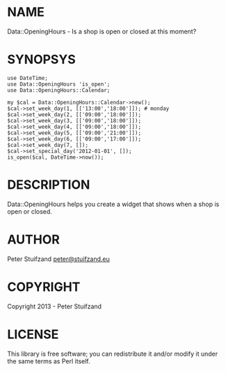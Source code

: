 # NAME

Data::OpeningHours - Is a shop is open or closed at this moment?

# SYNOPSYS

    use DateTime;
    use Data::OpeningHours 'is_open';
    use Data::OpeningHours::Calendar;

    my $cal = Data::OpeningHours::Calendar->new();
    $cal->set_week_day(1, [['13:00','18:00']]); # monday
    $cal->set_week_day(2, [['09:00','18:00']]);
    $cal->set_week_day(3, [['09:00','18:00']]);
    $cal->set_week_day(4, [['09:00','18:00']]);
    $cal->set_week_day(5, [['09:00','21:00']]);
    $cal->set_week_day(6, [['09:00','17:00']]);
    $cal->set_week_day(7, []);
    $cal->set_special_day('2012-01-01', []);
    is_open($cal, DateTime->now());

# DESCRIPTION

Data::OpeningHours helps you create a widget that shows when a shop is open or
closed.

# AUTHOR

Peter Stuifzand <peter@stuifzand.eu>

# COPYRIGHT

Copyright 2013 - Peter Stuifzand

# LICENSE

This library is free software; you can redistribute it and/or modify
it under the same terms as Perl itself.

